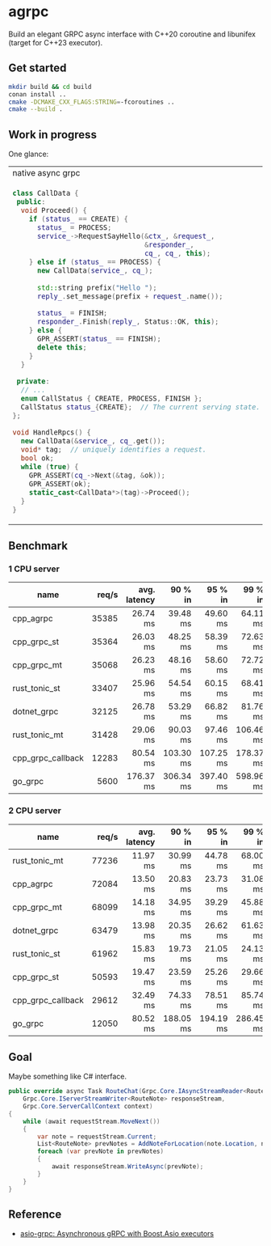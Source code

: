# agrpc

Build an elegant GRPC async interface with C++20 coroutine and libunifex (target for C++23 executor).

## Get started
```bash
mkdir build && cd build
conan install ..
cmake -DCMAKE_CXX_FLAGS:STRING=-fcoroutines ..
cmake --build .
```

## Work in progress
One glance:
<table>
<tr>
<td> native async grpc </td> <td> agrpc </td>
</tr>
<tr>
<td>

```c++
class CallData {
 public:
  void Proceed() {
    if (status_ == CREATE) {
      status_ = PROCESS;
      service_->RequestSayHello(&ctx_, &request_,
                                &responder_,
                                cq_, cq_, this);
    } else if (status_ == PROCESS) {
      new CallData(service_, cq_);
  
      std::string prefix("Hello ");
      reply_.set_message(prefix + request_.name());

      status_ = FINISH;
      responder_.Finish(reply_, Status::OK, this);
    } else {
      GPR_ASSERT(status_ == FINISH);
      delete this;
    }
  }

 private:
  // ...
  enum CallStatus { CREATE, PROCESS, FINISH };
  CallStatus status_{CREATE};  // The current serving state.
};

void HandleRpcs() {
  new CallData(&service_, cq_.get());
  void* tag;  // uniquely identifies a request.
  bool ok;
  while (true) {
    GPR_ASSERT(cq_->Next(&tag, &ok));
    GPR_ASSERT(ok);
    static_cast<CallData*>(tag)->Proceed();
  }
}
```

</td>
<td>
    
```c++
agrpc::GrpcContext grpc_context{builder.AddCompletionQueue()};
while (true) {
  grpc::ServerContext server_context;
  helloworld::HelloRequest request;
  grpc::ServerAsyncResponseWriter<helloworld::HelloReply> writer{
      &server_context};
 
  bool request_ok = co_await agrpc::AsyncRequest(
      grpc_context.get_scheduler(),
      &helloworld::Greeter::AsyncService::RequestSayHello,
      service, server_context, request, writer);
  if (!request_ok)
    co_return;
 
  helloworld::HelloReply response;
  response.set_message("Hello " + request.name());
  co_await agrpc::AsyncFinish(grpc_context.get_scheduler(), writer,
                              response, grpc::Status::OK);
}
```
</td>
</tr>
</table>

## Benchmark

### 1 CPU server

| name                        |   req/s |   avg. latency |        90 % in |        95 % in |        99 % in | avg. cpu |   avg. memory |
|-----------------------------|--------:|---------------:|---------------:|---------------:|---------------:|---------:|--------------:|
| cpp_agrpc                   |   35385 |       26.74 ms |       39.48 ms |       49.60 ms |       64.11 ms |   92.43% |     28.78 MiB |
| cpp_grpc_st                 |   35364 |       26.03 ms |       48.25 ms |       58.39 ms |       72.63 ms |   80.95% |     21.57 MiB |
| cpp_grpc_mt                 |   35068 |       26.23 ms |       48.16 ms |       58.60 ms |       72.72 ms |   80.29% |     18.05 MiB |
| rust_tonic_st               |   33407 |       25.96 ms |       54.54 ms |       60.15 ms |       68.41 ms |   66.22% |     15.34 MiB |
| dotnet_grpc                 |   32125 |       26.78 ms |       53.29 ms |       66.82 ms |       81.76 ms |    95.1% |     94.31 MiB |
| rust_tonic_mt               |   31428 |       29.06 ms |       90.03 ms |       97.46 ms |      106.46 ms |   69.87% |     13.52 MiB |
| cpp_grpc_callback           |   12283 |       80.54 ms |      103.30 ms |      107.25 ms |      178.37 ms |  100.27% |    406.88 MiB |
| go_grpc                     |    5600 |      176.37 ms |      306.34 ms |      397.40 ms |      598.96 ms |  100.41% |     44.02 MiB |

### 2 CPU server

| name                        |   req/s |   avg. latency |        90 % in |        95 % in |        99 % in | avg. cpu |   avg. memory |
|-----------------------------|--------:|---------------:|---------------:|---------------:|---------------:|---------:|--------------:|
| rust_tonic_mt               |   77236 |       11.97 ms |       30.99 ms |       44.78 ms |       68.00 ms |  191.33% |     17.42 MiB |
| cpp_agrpc                   |   72084 |       13.50 ms |       20.83 ms |       23.73 ms |       31.08 ms |  202.99% |      86.8 MiB |
| cpp_grpc_mt                 |   68099 |       14.18 ms |       34.95 ms |       39.29 ms |       45.88 ms |  203.08% |     61.64 MiB |
| dotnet_grpc                 |   63479 |       13.98 ms |       20.35 ms |       26.62 ms |       61.63 ms |  201.58% |    175.97 MiB |
| rust_tonic_st               |   61962 |       15.83 ms |       19.73 ms |       21.05 ms |       24.13 ms |  102.46% |     16.32 MiB |
| cpp_grpc_st                 |   50593 |       19.47 ms |       23.59 ms |       25.26 ms |       29.66 ms |  102.15% |     19.53 MiB |
| cpp_grpc_callback           |   29612 |       32.49 ms |       74.33 ms |       78.51 ms |       85.74 ms |  202.37% |    444.44 MiB |
| go_grpc                     |   12050 |       80.52 ms |      188.05 ms |      194.19 ms |      286.45 ms |  200.78% |     45.11 MiB |


## Goal
Maybe something like C# interface.
```c#
public override async Task RouteChat(Grpc.Core.IAsyncStreamReader<RouteNote> requestStream,
    Grpc.Core.IServerStreamWriter<RouteNote> responseStream,
    Grpc.Core.ServerCallContext context)
{
    while (await requestStream.MoveNext())
    {
        var note = requestStream.Current;
        List<RouteNote> prevNotes = AddNoteForLocation(note.Location, note);
        foreach (var prevNote in prevNotes)
        {
            await responseStream.WriteAsync(prevNote);
        }
    }
}
```

## Reference
- [asio-grpc: Asynchronous gRPC with Boost.Asio executors](https://github.com/Tradias/asio-grpc)
